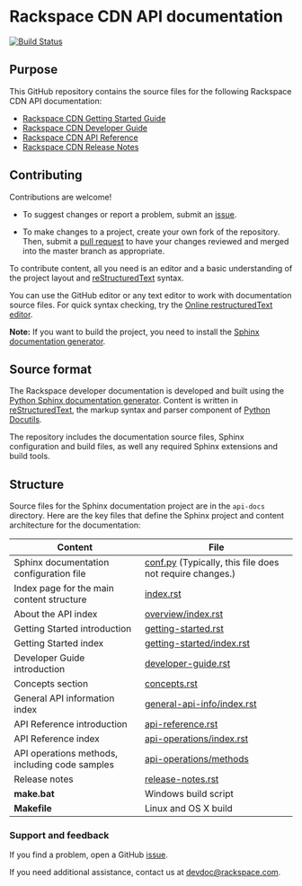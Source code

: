 # Rackspace CDN API documentation

[![Build Status](https://travis-ci.org/rackerlabs/docs-cloud-cdn.svg?branch=master)](https://travis-ci.org/rackerlabs/docs-cloud-cdn)


## Purpose

This GitHub repository contains the source files for the following Rackspace CDN API documentation:

* [Rackspace CDN Getting Started Guide](https://developer.rackspace.com/docs/cdn/v1/developer-guide/#getting-started)
* [Rackspace CDN Developer Guide](https://developer.rackspace.com/docs/cdn/v1/developer-guide/#developer-guide)
* [Rackspace CDN API Reference](https://developer.rackspace.com/docs/cdn/v1/developer-guide/#api-reference)
* [Rackspace CDN Release Notes](https://developer.rackspace.com/docs/cdn/v1/developer-guide/#api-reference)

## Contributing

Contributions are welcome! 

* To suggest changes or report a problem, submit an [issue](https://github.com/rackerlabs/docs-cloud-cdn/issues). 

* To make changes to a project, create your own fork of the repository. Then, submit a [pull 
request](https://github.com/rackerlabs/docs-cloud-cdn/compare?expand=1) to have your changes reviewed 
and merged into the master branch as appropriate.

To contribute content, all you need is an editor and a 
basic understanding of the project layout and [reStructuredText](http://sphinx-doc.org/rest.html) syntax.

You can use the GitHub editor or any text editor to work with documentation source files. For quick syntax checking, try the 
[Online restructuredText editor](http://rst.ninjs.org/). 

**Note:** If you want to build the project, you need to install the [Sphinx documentation generator](http://www.sphinx-doc.org/en/stable/install.html). 

## Source format

The Rackspace developer documentation is developed and built using the [Python Sphinx documentation generator](http://sphinx-doc.org/). Content is 
written in [reStructuredText](http://sphinx-doc.org/rest.html), the markup syntax and parser component of 
[Python Docutils](http://docutils.sourceforge.net/index.html).

The repository includes the documentation source files, 
Sphinx configuration and build files, as well any required Sphinx 
extensions and build tools. 

## Structure

Source files for the Sphinx documentation project are in the ``api-docs`` directory. Here are the key files that define 
the Sphinx project and content architecture for the documentation: 

Content | File
--- | ---
|Sphinx documentation configuration file| [conf.py](https://github.com/rackerlabs/docs-cloud-cdn/blob/master/api-docs/conf.py) (Typically, this file does not require changes.)
|Index page for the main content structure| [index.rst](https://github.com/rackerlabs/docs-cloud-cdn/blob/master/api-docs/index.rst)
|About the API index| [overview/index.rst](https://github.com/rackerlabs/docs-cloud-cdn/blob/master/api-docs/overview/index.rst)
|Getting Started introduction| [getting-started.rst](https://github.com/rackerlabs/docs-cloud-cdn/blob/master/api-docs/getting-started.rst)
|Getting Started index|[getting-started/index.rst](https://github.com/rackerlabs/docs-cloud-cdn/blob/master/api-docs/getting-started/index.rst)
|Developer Guide introduction|[developer-guide.rst](https://github.com/rackerlabs/docs-cloud-cdn/blob/master/api-docs/developer-guide.rst)
|Concepts section| [concepts.rst](https://github.com/rackerlabs/docs-cloud-cdn/blob/master/api-docs/concepts.rst)
|General API information index|[general-api-info/index.rst](https://github.com/rackerlabs/docs-cloud-cdn/blob/master/api-docs/general-api-info/index.rst)
|API Reference introduction|[api-reference.rst](https://github.com/rackerlabs/docs-cloud-cdn/blob/master/api-docs/api-reference.rst)
|API Reference index|[api-operations/index.rst](https://github.com/rackerlabs/docs-cloud-cdn/blob/master/api-docs/api-operations/index.rst)
|API operations methods, including code samples|[api-operations/methods](https://github.com/rackerlabs/docs-cloud-cdn/tree/master/api-docs/api-operations/methods) 
|Release notes|[release-notes.rst](https://github.com/rackerlabs/docs-cloud-cdn/blob/master/api-docs/release-notes.rst)
|**make.bat**|Windows build script
|**Makefile**| Linux and OS X build

### Support and feedback

If you find a problem, open a GitHub [issue](https://github.com/rackerlabs/docs-cloud-cdn/issues).

If you need additional assistance, contact us at [devdoc@rackspace.com](mailto:devdoc@rackspace.com).